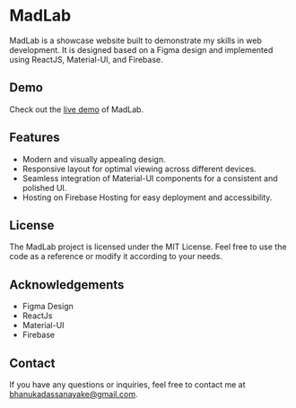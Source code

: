 # MadLab
MadLab is a showcase website built to demonstrate my skills in web development. It is designed based on a Figma design and implemented using ReactJS, Material-UI, and Firebase.

## Demo
Check out the [live demo]([https://your-demo-website-url.com](https://mad-lab-dev.web.app/)) of MadLab.


## Features

- Modern and visually appealing design.
- Responsive layout for optimal viewing across different devices.
- Seamless integration of Material-UI components for a consistent and polished UI.
- Hosting on Firebase Hosting for easy deployment and accessibility.

## License

The MadLab project is licensed under the MIT License. Feel free to use the code as a reference or modify it according to your needs.

## Acknowledgements

- Figma Design
- ReactJs
- Material-UI
- Firebase

## Contact

If you have any questions or inquiries, feel free to contact me at bhanukadassanayake@gmail.com.

